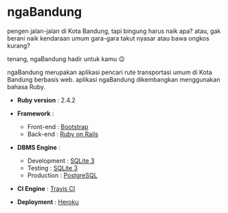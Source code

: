 # ngaBandung

pengen jalan-jalan di Kota Bandung, tapi bingung harus naik apa? atau, gak berani naik kendaraan umum gara-gara takut nyasar atau bawa ongkos kurang?

tenang, ngaBandung hadir untuk kamu :wink:

ngaBandung merupakan aplikasi pencari rute transportasi umum di Kota Bandung berbasis web. aplikasi ngaBandung dikembangkan menggunakan bahasa Ruby.

* **Ruby version**  : 2.4.2

* **Framework**     :
    * Front-end : [Bootstrap](https://getbootstrap.com/)
    * Back-end  : [Ruby on Rails](https://rubyonrails.org/)

* **DBMS Engine**   : 
    * Development   : [SQLite 3](https://sqlite.org/)
    * Testing       : [SQLite 3](https://sqlite.org/)
    * Production    : [PostgreSQL](https://postgresql.org/)

* **CI Engine**     : [Travis CI](https://travis-ci.org/)

* **Deployment**    : [Heroku](https://heroku.com/)